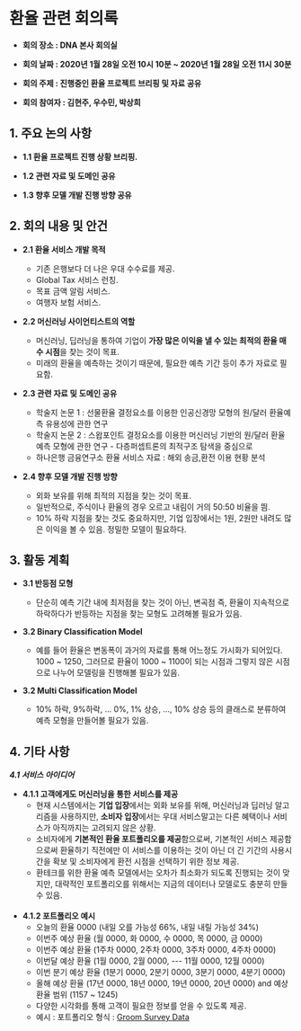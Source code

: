 # 환율 관련 회의록

 - **회의 장소 : DNA 본사 회의실**


 - **회의 날짜 :  2020년 1월 28일 오전 10시 10분 ~ 2020년 1월 28일 오전 11시 30분**


 - **회의 주제 : 진행중인 환율 프로젝트 브리핑 및 자료 공유**


 - **회의 참여자 : 김현주, 우수민, 박상희**

## 1. 주요 논의 사항

 - **1.1 환율 프로젝트 진행 상황 브리핑.**
 
 
 - **1.2 관련 자료 및 도메인 공유**
  
  
 - **1.3 향후 모델 개발 진행 방향 공유**

## 2. 회의 내용 및 안건

 - **2.1 환율 서비스 개발 목적**
   - 기존 은행보다 더 나은 우대 수수료를 제공.
   - Global Tax 서비스 런칭.
   - 목표 금액 알림 서비스.
   - 여행자 보험 서비스.

 - **2.2 머신러닝 사이언티스트의 역할**
   - 머신러닝, 딥러닝을 통하여 기업이 **가장 많은 이익을 낼 수 있는 최적의 환율 매수 시점**을 찾는 것이 목표.
   - 미래의 환율을 예측하는 것이기 때문에, 필요한 예측 기간 등이 추가 자료로 필요함.

 - **2.3 관련 자료 및 도메인 공유**
   - 학술지 논문 1 : 선물환율 결정요소를 이용한 인공신경망 모형의 원/달러 환율예측 유용성에 관한 연구
   - 학술지 논문 2 : 스왑포인트 결정요소를 이용한 머신러닝 기반의 원/달러 환율 예측 모형에 관한 연구 - 다층퍼셉트론의 최적구조 탐색을 중심으로
   - 하나은행 금융연구소 환율 서비스 자료 : 해외 송금,환전 이용 현황 분석

 - **2.4 향후 모델 개발 진행 방향**
   - 외화 보유를 위해 최적의 지점을 찾는 것이 목표.
   - 일반적으로, 주식이나 환율의 경우 오르고 내림이 거의 50:50 비율을 띔.
   - 10% 하락 지점을 찾는 것도 중요하지만, 기업 입장에서는 1원, 2원만 내려도 많은 이익을 볼 수 있음. 정밀한 모델이 필요하다.

## 3. 활동 계획

 - **3.1 반등점 모형** 
   - 단순히 예측 기간 내에 최저점을 찾는 것이 아닌, 변곡점 즉, 환율이 지속적으로 하락하다가 반등하는 지점을 찾는 모형도 고려해볼 필요가 있음.
   
   
 - **3.2 Binary Classification Model** 
   - 예를 들어 환율은 변동폭이 과거의 자료를 통해 어느정도 가시화가 되어있다. 1000 ~ 1250, 그러므로 환율이 1000 ~ 1100이 되는 시점과 그렇지 않은 시점으로 나누어 모델링을 진행해볼 필요가 있음.
   
   
 - **3.2 Multi Classification Model** 
   - 10% 하락, 9%하락, ... 0%, 1% 상승, ..., 10% 상승 등의 클래스로 분류하여 예측 모형을 만들어볼 필요가 있음.

## 4. 기타 사항

***4.1 서비스 아이디어***

 - **4.1.1 고객에게도 머신러닝을 통한 서비스를 제공**
   - 현재 시스템에서는 **기업 입장**에서는 외화 보유를 위해, 머신러닝과 딥러닝 알고리즘을 사용하지만, **소비자 입장**에서는 우대 서비스말고는 다른 혜택이나 서비스가 아직까지는 고려되지 않은 상황.
   - 소비자에게 **기본적인 환율 포트폴리오를 제공**함으로써, 기본적인 서비스 제공함으로써 환율하기 직전에만 이 서비스를 이용하는 것이 아닌 더 긴 기간의 사용시간을 확보 및 소비자에게 환전 시점을 선택하기 위한 정보 제공.
   - 환테크를 위한 환율 예측 모델에서는 오차가 최소화가 되도록 진행되는 것이 맞지만, 대략적인 포트폴리오를 위해서는 지금의 데이터나 모델로도 충분히 만들 수 있음.
 <br><br>
 - **4.1.2 포트폴리오 예시**
   - 오늘의 환율 0000 (내일 오를 가능성 66%, 내일 내릴 가능성 34%)
   - 이번주 예상 환율 (월 0000, 화 0000, 수 0000, 목 0000, 금 0000)
   - 이번주 예상 환율 (1주차 0000, 2주차 0000, 3주차 0000, 4주차 0000)
   - 이번달 예상 환율 (1월 0000, 2월 0000, --- 11월 0000, 12월 0000)
   - 이번 분기 예상 환율 (1분기 0000, 2분기 0000, 3분기 0000, 4분기 0000)
   - 올해 예상 환율 (17년 0000, 18년 0000, 19년 0000, 20년 0000) and 예상 환율 범위 (1157 ~ 1245)
   - 다양한 시각화를 통해 고객이 필요한 정보를 얻을 수 있도록 제공.
   - 예시 : 포트폴리오 형식 : [Groom Survey Data](https://www.goorm.io/insight/2019/?hl=ko)
